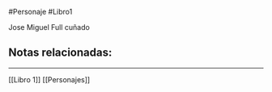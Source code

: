 #Personaje #Libro1 

Jose Miguel
Full cuñado 

## Notas relacionadas:
----
[[Libro 1]]
[[Personajes]]